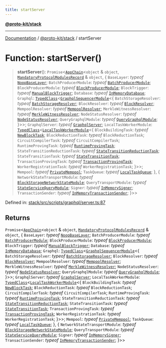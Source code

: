 ```yaml
---
title: startServer
---
```


[**@proto-kit/stack**](../README.md)

***

[Documentation](../../../README.md) / [@proto-kit/stack](../README.md) / startServer

# Function: startServer()

> **startServer**(): `Promise`\<[`AppChain`](../../sdk/classes/AppChain.md)\<`object` & `object`, [`MandatoryProtocolModulesRecord`](../../protocol/type-aliases/MandatoryProtocolModulesRecord.md) & `object`, \{ `BaseLayer`: *typeof* [`NoopBaseLayer`](../../sequencer/classes/NoopBaseLayer.md); `BatchProducerModule`: *typeof* [`BatchProducerModule`](../../sequencer/classes/BatchProducerModule.md); `BlockProducerModule`: *typeof* [`BlockProducerModule`](../../sequencer/classes/BlockProducerModule.md); `BlockTrigger`: *typeof* [`ManualBlockTrigger`](../../sequencer/classes/ManualBlockTrigger.md); `Database`: *typeof* [`InMemoryDatabase`](../../sequencer/classes/InMemoryDatabase.md); `Graphql`: [`TypedClass`](../../common/type-aliases/TypedClass.md)\<[`GraphqlSequencerModule`](../../api/classes/GraphqlSequencerModule.md)\<\{ `BatchStorageResolver`: *typeof* [`BatchStorageResolver`](../../api/classes/BatchStorageResolver.md); `BlockResolver`: *typeof* [`BlockResolver`](../../api/classes/BlockResolver.md); `MempoolResolver`: *typeof* [`MempoolResolver`](../../api/classes/MempoolResolver.md); `MerkleWitnessResolver`: *typeof* [`MerkleWitnessResolver`](../../api/classes/MerkleWitnessResolver.md); `NodeStatusResolver`: *typeof* [`NodeStatusResolver`](../../api/classes/NodeStatusResolver.md); `QueryGraphqlModule`: *typeof* [`QueryGraphqlModule`](../../api/classes/QueryGraphqlModule.md); \}\>\>; `GraphqlServer`: *typeof* [`GraphqlServer`](../../api/classes/GraphqlServer.md); `LocalTaskWorkerModule`: [`TypedClass`](../../common/type-aliases/TypedClass.md)\<[`LocalTaskWorkerModule`](../../sequencer/classes/LocalTaskWorkerModule.md)\<\{ `BlockBuildingTask`: *typeof* [`NewBlockTask`](../../sequencer/classes/NewBlockTask.md); `BlockReductionTask`: *typeof* `BlockReductionTask`; `CircuitCompilerTask`: *typeof* `CircuitCompilerTask`; `RuntimeProvingTask`: *typeof* [`RuntimeProvingTask`](../../sequencer/classes/RuntimeProvingTask.md); `StateTransitionReductionTask`: *typeof* [`StateTransitionReductionTask`](../../sequencer/classes/StateTransitionReductionTask.md); `StateTransitionTask`: *typeof* [`StateTransitionTask`](../../sequencer/classes/StateTransitionTask.md); `TransactionProvingTask`: *typeof* [`TransactionProvingTask`](../../sequencer/classes/TransactionProvingTask.md); `WorkerRegistrationTask`: *typeof* `WorkerRegistrationTask`; \}\>\>; `Mempool`: *typeof* [`PrivateMempool`](../../sequencer/classes/PrivateMempool.md); `TaskQueue`: *typeof* [`LocalTaskQueue`](../../sequencer/classes/LocalTaskQueue.md); \}, \{ `NetworkStateTransportModule`: *typeof* [`BlockStorageNetworkStateModule`](../../sdk/classes/BlockStorageNetworkStateModule.md); `QueryTransportModule`: *typeof* [`StateServiceQueryModule`](../../sdk/classes/StateServiceQueryModule.md); `Signer`: *typeof* [`InMemorySigner`](../../sdk/classes/InMemorySigner.md); `TransactionSender`: *typeof* [`InMemoryTransactionSender`](../../sdk/classes/InMemoryTransactionSender.md); \}\>\>

Defined in: [stack/src/scripts/graphql/server.ts:87](https://github.com/proto-kit/framework/blob/b953c754e500c62f01fbbd6d09adfb2f5577269d/packages/stack/src/scripts/graphql/server.ts#L87)

## Returns

`Promise`\<[`AppChain`](../../sdk/classes/AppChain.md)\<`object` & `object`, [`MandatoryProtocolModulesRecord`](../../protocol/type-aliases/MandatoryProtocolModulesRecord.md) & `object`, \{ `BaseLayer`: *typeof* [`NoopBaseLayer`](../../sequencer/classes/NoopBaseLayer.md); `BatchProducerModule`: *typeof* [`BatchProducerModule`](../../sequencer/classes/BatchProducerModule.md); `BlockProducerModule`: *typeof* [`BlockProducerModule`](../../sequencer/classes/BlockProducerModule.md); `BlockTrigger`: *typeof* [`ManualBlockTrigger`](../../sequencer/classes/ManualBlockTrigger.md); `Database`: *typeof* [`InMemoryDatabase`](../../sequencer/classes/InMemoryDatabase.md); `Graphql`: [`TypedClass`](../../common/type-aliases/TypedClass.md)\<[`GraphqlSequencerModule`](../../api/classes/GraphqlSequencerModule.md)\<\{ `BatchStorageResolver`: *typeof* [`BatchStorageResolver`](../../api/classes/BatchStorageResolver.md); `BlockResolver`: *typeof* [`BlockResolver`](../../api/classes/BlockResolver.md); `MempoolResolver`: *typeof* [`MempoolResolver`](../../api/classes/MempoolResolver.md); `MerkleWitnessResolver`: *typeof* [`MerkleWitnessResolver`](../../api/classes/MerkleWitnessResolver.md); `NodeStatusResolver`: *typeof* [`NodeStatusResolver`](../../api/classes/NodeStatusResolver.md); `QueryGraphqlModule`: *typeof* [`QueryGraphqlModule`](../../api/classes/QueryGraphqlModule.md); \}\>\>; `GraphqlServer`: *typeof* [`GraphqlServer`](../../api/classes/GraphqlServer.md); `LocalTaskWorkerModule`: [`TypedClass`](../../common/type-aliases/TypedClass.md)\<[`LocalTaskWorkerModule`](../../sequencer/classes/LocalTaskWorkerModule.md)\<\{ `BlockBuildingTask`: *typeof* [`NewBlockTask`](../../sequencer/classes/NewBlockTask.md); `BlockReductionTask`: *typeof* `BlockReductionTask`; `CircuitCompilerTask`: *typeof* `CircuitCompilerTask`; `RuntimeProvingTask`: *typeof* [`RuntimeProvingTask`](../../sequencer/classes/RuntimeProvingTask.md); `StateTransitionReductionTask`: *typeof* [`StateTransitionReductionTask`](../../sequencer/classes/StateTransitionReductionTask.md); `StateTransitionTask`: *typeof* [`StateTransitionTask`](../../sequencer/classes/StateTransitionTask.md); `TransactionProvingTask`: *typeof* [`TransactionProvingTask`](../../sequencer/classes/TransactionProvingTask.md); `WorkerRegistrationTask`: *typeof* `WorkerRegistrationTask`; \}\>\>; `Mempool`: *typeof* [`PrivateMempool`](../../sequencer/classes/PrivateMempool.md); `TaskQueue`: *typeof* [`LocalTaskQueue`](../../sequencer/classes/LocalTaskQueue.md); \}, \{ `NetworkStateTransportModule`: *typeof* [`BlockStorageNetworkStateModule`](../../sdk/classes/BlockStorageNetworkStateModule.md); `QueryTransportModule`: *typeof* [`StateServiceQueryModule`](../../sdk/classes/StateServiceQueryModule.md); `Signer`: *typeof* [`InMemorySigner`](../../sdk/classes/InMemorySigner.md); `TransactionSender`: *typeof* [`InMemoryTransactionSender`](../../sdk/classes/InMemoryTransactionSender.md); \}\>\>
